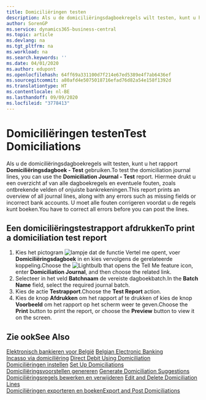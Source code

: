 ```yaml
---
title: Domiciliëringen testen
description: Als u de domiciliëringsdagboekregels wilt testen, kunt u het rapport Domiciliëringsdagboek - Test gebruiken. Hiermee drukt u een overzicht af van alle dagboekregels en eventuele fouten, zoals ontbrekende velden of onjuiste bankrekeningen.
author: SorenGP
ms.service: dynamics365-business-central
ms.topic: article
ms.devlang: na
ms.tgt_pltfrm: na
ms.workload: na
ms.search.keywords: ''
ms.date: 04/01/2020
ms.author: edupont
ms.openlocfilehash: 64ff69a331100d7f214e67ed5389e4f7ab6436ef
ms.sourcegitcommit: a80afd4e5075018716efad76d82a54e158f1392d
ms.translationtype: HT
ms.contentlocale: nl-BE
ms.lasthandoff: 09/09/2020
ms.locfileid: "3778413"
---
```

# <a name="test-domiciliations"></a><span data-ttu-id="debb6-104">Domiciliëringen testen</span><span class="sxs-lookup"><span data-stu-id="debb6-104">Test Domiciliations</span></span>
<span data-ttu-id="debb6-105">Als u de domiciliëringsdagboekregels wilt testen, kunt u het rapport **Domiciliëringsdagboek - Test** gebruiken.</span><span class="sxs-lookup"><span data-stu-id="debb6-105">To test the domiciliation journal lines, you can use the **Domiciliation Journal - Test** report.</span></span> <span data-ttu-id="debb6-106">Hiermee drukt u een overzicht af van alle dagboekregels en eventuele fouten, zoals ontbrekende velden of onjuiste bankrekeningen.</span><span class="sxs-lookup"><span data-stu-id="debb6-106">This report prints an overview of all journal lines, along with any errors such as missing fields or incorrect bank accounts.</span></span> <span data-ttu-id="debb6-107">U moet alle fouten corrigeren voordat u de regels kunt boeken.</span><span class="sxs-lookup"><span data-stu-id="debb6-107">You have to correct all errors before you can post the lines.</span></span>  

## <a name="to-print-a-domiciliation-test-report"></a><span data-ttu-id="debb6-108">Een domiciliëringstestrapport afdrukken</span><span class="sxs-lookup"><span data-stu-id="debb6-108">To print a domiciliation test report</span></span>  

1.  <span data-ttu-id="debb6-109">Kies het pictogram ![lampje dat de functie Vertel me opent](../../media/ui-search/search_small.png "Vertel me wat u wilt doen"), voer **Domiciliëringsdagboek** in en kies vervolgens de gerelateerde koppeling.</span><span class="sxs-lookup"><span data-stu-id="debb6-109">Choose the ![Lightbulb that opens the Tell Me feature](../../media/ui-search/search_small.png "Tell me what you want to do") icon, enter **Domiciliation Journal**, and then choose the related link.</span></span>  
2.  <span data-ttu-id="debb6-110">Selecteer in het veld **Batchnaam** de vereiste dagboekbatch.</span><span class="sxs-lookup"><span data-stu-id="debb6-110">In the **Batch Name** field, select the required journal batch.</span></span>  
3.  <span data-ttu-id="debb6-111">Kies de actie **Testrapport**.</span><span class="sxs-lookup"><span data-stu-id="debb6-111">Choose the **Test Report** action.</span></span>  
4.  <span data-ttu-id="debb6-112">Kies de knop **Afdrukken** om het rapport af te drukken of kies de knop **Voorbeeld** om het rapport op het scherm weer te geven.</span><span class="sxs-lookup"><span data-stu-id="debb6-112">Choose the **Print** button to print the report, or choose the **Preview** button to view it on the screen.</span></span>  

## <a name="see-also"></a><span data-ttu-id="debb6-113">Zie ook</span><span class="sxs-lookup"><span data-stu-id="debb6-113">See Also</span></span>  
 <span data-ttu-id="debb6-114">[Elektronisch bankieren voor België](belgian-electronic-banking.md) </span><span class="sxs-lookup"><span data-stu-id="debb6-114">[Belgian Electronic Banking](belgian-electronic-banking.md) </span></span>  
 <span data-ttu-id="debb6-115">[Incasso via domiciliëring](direct-debit-using-domiciliation.md) </span><span class="sxs-lookup"><span data-stu-id="debb6-115">[Direct Debit Using Domiciliation](direct-debit-using-domiciliation.md) </span></span>  
 <span data-ttu-id="debb6-116">[Domiciliëringen instellen](how-to-set-up-domiciliations.md) </span><span class="sxs-lookup"><span data-stu-id="debb6-116">[Set Up Domiciliations](how-to-set-up-domiciliations.md) </span></span>  
 <span data-ttu-id="debb6-117">[Domiciliëringsvoorstellen genereren](how-to-generate-domiciliation-suggestions.md) </span><span class="sxs-lookup"><span data-stu-id="debb6-117">[Generate Domiciliation Suggestions](how-to-generate-domiciliation-suggestions.md) </span></span>  
 <span data-ttu-id="debb6-118">[Domiciliëringsregels bewerken en verwijderen](how-to-edit-and-delete-domiciliation-lines.md) </span><span class="sxs-lookup"><span data-stu-id="debb6-118">[Edit and Delete Domiciliation Lines](how-to-edit-and-delete-domiciliation-lines.md) </span></span>  
 [<span data-ttu-id="debb6-119">Domiciliëringen exporteren en boeken</span><span class="sxs-lookup"><span data-stu-id="debb6-119">Export and Post Domiciliations</span></span>](how-to-export-and-post-domiciliations.md)
